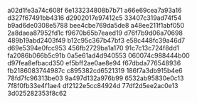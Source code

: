 a02d1fe3a74c608f
6e133234808b7b71
a66e69cea7a93a16
d327f67491bb4316
d2902017e97412c5
33407c319ad74f54
b9ad6de0308e5788
bee4cbe769da5de8
a48ee211f1abf050
2a8daea87952fd1c
f9670b65b7eaed19
d76f7b9d06a70698
489b19abd2403f49
b12c95c367b47bf3
e58c448fc39a46d7
d69e5394e0fcc953
456fb2729ba1a170
91c7c13c724f8dd1
fa2086b066b5c91b
0a5e61ad4d940553
060074c988444b00
d97fea8efbacd350
ef5bff2ae0ae8e94
f67dbda776548936
fb2186083744987c
c895382cd6521319
186f7a3db915b4e6
78fd7fc96313be03
9a497d132a976b99
6532ab95830e0c13
7f8f0fb33e4f1ae4
df2122e5cc84924d
77df2d5ee2ac0e13
3d025282353f8c62
